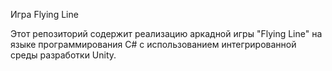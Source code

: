 Игра Flying Line

Этот репозиторий содержит реализацию аркадной игры "Flying Line" на языке программирования C# с использованием интегрированной среды разработки Unity.
